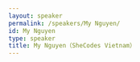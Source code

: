 ```yaml
---
layout: speaker
permalink: /speakers/My Nguyen/
id: My Nguyen
type: speaker
title: My Nguyen（SheCodes Vietnam）
---
```

